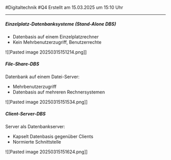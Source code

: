 #Digitaltechnik #Q4 Erstellt am 15.03.2025 um 15:10 Uhr

---

##### Einzelplatz-Datenbanksysteme (Stand-Alone DBS)

- Datenbasis auf einem Einzelplatzrechner
- Kein Mehrbenutzerzugriff, Benutzerrechte

![[Pasted image 20250315151214.png]]

##### File-Share-DBS

Datenbank auf einem Datei-Server:
- Mehrbenutzerzugriff
- Datenbasis auf mehreren Rechnersystemen

![[Pasted image 20250315151534.png]]

##### Client-Server-DBS

Server als Datenbankserver:
- Kapselt Datenbasis gegenüber Clients
- Normierte Schnittstelle

![[Pasted image 20250315151624.png]]
